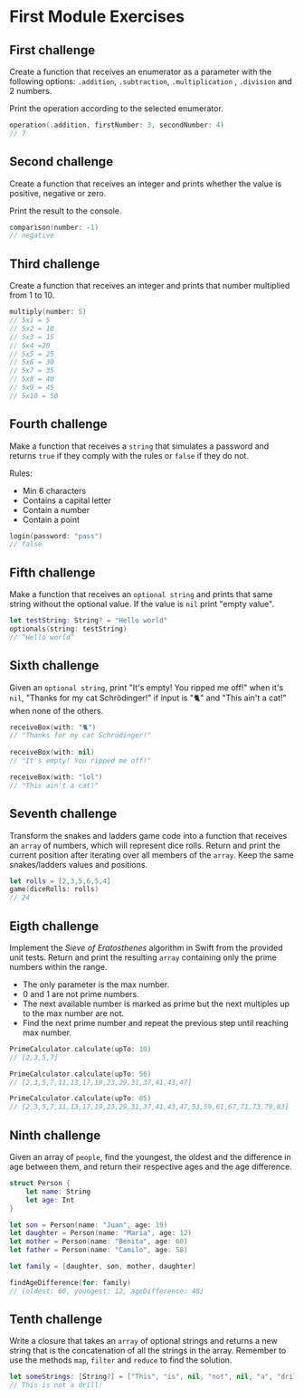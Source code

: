 # First Module Exercises

## First challenge
Create a function that receives an enumerator as a parameter with the following options: `.addition`, `.subtraction`, `.multiplication` , `.division` and 2 numbers. 

Print the operation according to the selected enumerator.

```swift
operation(.addition, firstNumber: 3, secondNumber: 4) 
// 7 
```


## Second challenge
Create a function that receives an integer and prints whether the value is positive, negative or zero.

Print the result to the console.

```swift
comparison(number: -1)
// negative 
```


## Third challenge
Create a function that receives an integer and prints that number multiplied from 1 to 10.

```swift
multiply(number: 5)
// 5x1 = 5
// 5x2 = 10
// 5x3 = 15
// 5x4 =20
// 5x5 = 25
// 5x6 = 30
// 5x7 = 35
// 5x8 = 40
// 5x9 = 45
// 5x10 = 50
```

## Fourth challenge
Make a function that receives a `string` that simulates a password and returns `true` if they comply with the rules or `false` if they do not.

Rules:
- Min 6 characters
- Contains a capital letter
- Contain a number
- Contain a point

```swift
login(password: "pass")
// false
```

## Fifth challenge
Make a function that receives an `optional string` and prints that same string without the optional value. If the value is `nil` print "empty value". 

```swift
let testString: String? = "Hello world"
optionals(string: testString)
// “Hello world”
```

## Sixth challenge
 Given an `optional string`, print "It's empty! You ripped me off!" when it's `nil`, "Thanks for my cat Schrödinger!" if input is "🐈" and "This ain't a cat!" when none of the others.
 
```swift
receiveBox(with: "🐈")
// "Thanks for my cat Schrödinger!"
 
receiveBox(with: nil)
// "It's empty! You ripped me off!"

receiveBox(with: "lol")
// "This ain't a cat!"
```


## Seventh challenge
Transform the snakes and ladders game code into a function that receives an `array` of numbers, which will represent dice rolls.
Return and print the current position after iterating over all members of the `array`. 
Keep the same snakes/ladders values and positions.

```swift
let rolls = [2,3,5,6,5,4]
game(diceRolls: rolls)
// 24
```

## Eigth challenge
Implement the _Sieve of Eratosthenes_ algorithm in Swift from the provided unit tests. Return and print the resulting `array` containing only the prime numbers within the range.

- The only parameter is the max number.
- 0 and 1 are not prime numbers.
- The next available number is marked as prime but the next multiples up to the max number are not.
- Find the next prime number and repeat the previous step until reaching max number.

```swift
PrimeCalculator.calculate(upTo: 10)
// [2,3,5,7]

PrimeCalculator.calculate(upTo: 50)
// [2,3,5,7,11,13,17,19,23,29,31,37,41,43,47]

PrimeCalculator.calculate(upTo: 85)
// [2,3,5,7,11,13,17,19,23,29,31,37,41,43,47,53,59,61,67,71,73,79,83]
```

## Ninth challenge
Given an array of `people`, find the youngest, the oldest and the difference in age between them, and return their respective ages and the age difference.

```swift
struct Person {
    let name: String
    let age: Int
}

let son = Person(name: "Juan", age: 19)
let daughter = Person(name: "Maria", age: 12)
let mother = Person(name: "Benita", age: 60)
let father = Person(name: "Camilo", age: 58)

let family = [daughter, son, mother, daughter]

findAgeDifference(for: family)
// (oldest: 60, youngest: 12, ageDifference: 48)

```

## Tenth challenge
Write a closure that takes an `array` of optional strings and returns a new string that is the concatenation of all the strings in the array. Remember to use the methods `map`, `filter` and `reduce` to find the solution.

```swift
let someStrings: [String?] = ["This", "is", nil, "not", nil, "a", "drill", nil, "!"]
// This is not a drill!
```
